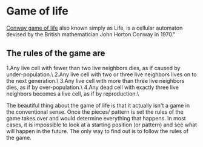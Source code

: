 # Game of life
[Conway game of life](https://en.wikipedia.org/wiki/Conway%27s_Game_of_Life) also known simply as Life, is a cellular automaton devised by the British mathematician John Horton Conway in 1970."

## The rules of the game are  
1.Any live cell with fewer than two live neighbors dies, as if caused by under-population.\\
2.Any live cell with two or three live neighbors lives on to the next generation.\\
3.Any live cell with more than three live neighbors dies, as if by over-population.\\
4.Any dead cell with exactly three live neighbors becomes a live cell, as if by reproduction.\\

The beautiful thing about the game of life is that it actually isn't a game in the conventional sense. Once the pieces/ pattern is set the rules of the game takes over and would determine everything that happens.  In most cases, it is impossible to look at a starting position (or pattern) and see what will happen in the future. The only way to find out is to follow the rules of the game.

